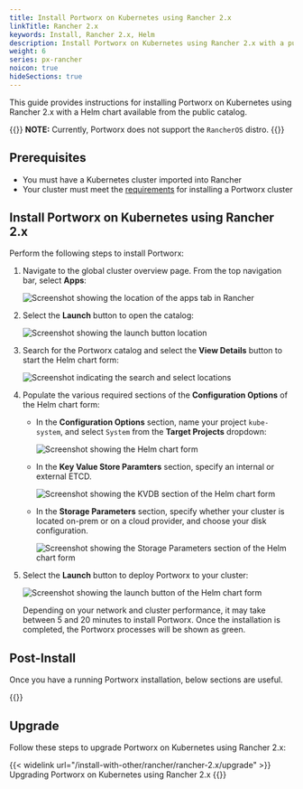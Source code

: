 ```yaml
---
title: Install Portworx on Kubernetes using Rancher 2.x
linkTitle: Rancher 2.x
keywords: Install, Rancher 2.x, Helm
description: Install Portworx on Kubernetes using Rancher 2.x with a public catalog (Helm Chart)
weight: 6
series: px-rancher
noicon: true
hideSections: true
---
```


This guide provides instructions for installing Portworx on Kubernetes using Rancher 2.x with a Helm chart available from the public catalog.

{{<info>}}
**NOTE:** Currently, Portworx does not support the `RancherOS` distro.
{{</info>}}

## Prerequisites

* You must have a Kubernetes cluster imported into Rancher
* Your cluster must meet the [requirements](https://github.com/start-here-installation/) for installing a Portworx cluster

## Install Portworx on Kubernetes using Rancher 2.x

Perform the following steps to install Portworx:

1. Navigate to the global cluster overview page. From the top navigation bar, select **Apps**:

    ![Screenshot showing the location of the apps tab in Rancher](/img/rancherNavigateApps.png)

2. Select the **Launch** button to open the catalog:

    ![Screenshot showing the launch button location](/img/rancherLaunch.png)

3. Search for the Portworx catalog and select the **View Details** button to start the Helm chart form:

    ![Screenshot indicating the search and select locations](/img/rancherSearchSelect.png)

4. Populate the various required sections of the **Configuration Options** of the Helm chart form:

     * In the **Configuration Options** section, name your project `kube-system`, and select `System` from the **Target Projects** dropdown:

        ![Screenshot showing the Helm chart form](/img/rancherConfigOptions.png)

        <!-- See the [Rancher documentation](https://rancher.com/docs/rancher/v2.x/en/catalog/multi-cluster-apps/#launching-a-multi-cluster-app) for more information. -->

     * In the **Key Value Store Paramters** section, specify an internal or external ETCD.

        ![Screenshot showing the KVDB section of the Helm chart form](/img/rancherKvdb.png)

     * In the **Storage Parameters** section, specify whether your cluster is located on-prem or on a cloud provider, and choose your disk configuration.

        ![Screenshot showing the Storage Parameters section of the Helm chart form](/img/rancherStorageParameters.png)


4. Select the **Launch** button to deploy Portworx to your cluster:

    ![Screenshot showing the launch button of the Helm chart form](/img/rancherHelmLaunch.png)


    Depending on your network and cluster performance, it may take between 5 and 20 minutes to install Portworx. Once the installation is completed, the Portworx processes will be shown as green.

## Post-Install

Once you have a running Portworx installation, below sections are useful.

{{<homelist series2="k8s-postinstall">}}

## Upgrade

Follow these steps to upgrade Portworx on Kubernetes using Rancher 2.x:

{{< widelink url="/install-with-other/rancher/rancher-2.x/upgrade" >}} Upgrading Portworx on Kubernetes using Rancher 2.x
{{</widelink>}}

